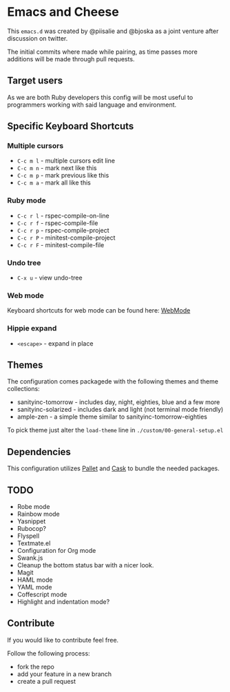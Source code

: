 # Emacs and Cheese

This `emacs.d` was created by @piisalie and @bjoska as a joint venture after discussion on twitter.

The initial commits where made while pairing, as time passes more additions will be made through pull requests.

## Target users

As we are both Ruby developers this config will be most useful to programmers working with said language and environment.

## Specific Keyboard Shortcuts

### Multiple cursors

- `C-c m l` - multiple cursors edit line
- `C-c m n` - mark next like this
- `C-c m p` - mark previous like this
- `C-c m a` - mark all like this

### Ruby mode

- `C-c r l` - rspec-compile-on-line
- `C-c r f` - rspec-compile-file
- `C-c r p` - rspec-compile-project
- `C-c r P` - minitest-compile-project
- `C-c r F` - minitest-compile-file

### Undo tree

- `C-x u` - view undo-tree

### Web mode

Keyboard shortcuts for web mode can be found here:
[WebMode](http://web-mode.org/)

### Hippie expand

- `<escape>` - expand in place

## Themes

The configuration comes packagede with the following themes and theme collections:
- sanityinc-tomorrow - includes day, night, eighties, blue and a few more
- sanityinc-solarized - includes dark and light (not terminal mode friendly)
- ample-zen - a simple theme similar to sanityinc-tomorrow-eighties

To pick theme just alter the `load-theme` line in `./custom/00-general-setup.el`

## Dependencies

This configuration utilizes [Pallet](https://github.com/rdallasgray/pallet) and [Cask](https://github.com/cask/cask) to bundle the needed packages.

## TODO

- Robe mode
- Rainbow mode
- Yasnippet
- Rubocop?
- Flyspell
- Textmate.el
- Configuration for Org mode
- Swank.js
- Cleanup the bottom status bar with a nicer look.
- Magit
- HAML mode
- YAML mode
- Coffescript mode
- Highlight and indentation mode?

## Contribute

If you would like to contribute feel free.

Follow the following process:

- fork the repo 
- add your feature in a new branch
- create a pull request
